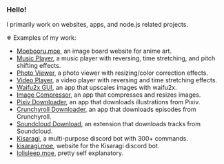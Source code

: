 ### Hello!

I primarily work on websites, apps, and node.js related projects.

❄ Examples of my work:
- [Moebooru.moe](https://github.com/Tenpi/Moebooru.moe), an image board website for anime art.
- [Music Player](https://github.com/Tenpi/Music-Player), a music player with reversing, time stretching, and pitch shifting effects.
- [Photo Viewer](https://github.com/Tenpi/Photo-Viewer), a photo viewer with resizing/color correction effects.
- [Video Player](https://github.com/Tenpi/Video-Player), a video player with reversing and time stretching effects.
- [Waifu2x GUI](https://github.com/Tenpi/Waifu2x-GUI), an app that upscales images with waifu2x.
- [Image Compressor](https://github.com/Tenpi/Image-Compressor), an app that compresses and resizes images.
- [Pixiv Downloader](https://github.com/Tenpi/Pixiv-Downloader), an app that downloads illustrations from Pixiv.
- [Crunchyroll Downloader](https://github.com/Tenpi/Crunchyroll-Downloader), an app that downloads episodes from Crunchyroll.
- [Soundcloud Download](https://github.com/Tenpi/soundcloud-download), an extension that downloads tracks from Soundcloud.
- [Kisaragi](https://github.com/Tenpi/Kisaragi), a multi-purpose discord bot with 300+ commands.
- [kisaragi.moe](https://github.com/Tenpi/kisaragi.moe), website for the Kisaragi discord bot.
- [lolisleep.moe](https://github.com/Tenpi/lolisleep.moe), pretty self explanatory. 

